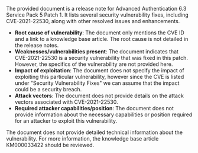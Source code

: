 The provided document is a release note for Advanced Authentication 6.3 Service Pack 5 Patch 1. It lists several security vulnerability fixes, including CVE-2021-22530, along with other resolved issues and enhancements.

*   **Root cause of vulnerability**: The document only mentions the CVE ID and a link to a knowledge base article. The root cause is not detailed in the release notes.
*   **Weaknesses/vulnerabilities present**:  The document indicates that CVE-2021-22530 is a security vulnerability that was fixed in this patch. However, the specifics of the vulnerability are not provided here.
*   **Impact of exploitation**: The document does not specify the impact of exploiting this particular vulnerability, however since the CVE is listed under "Security Vulnerability Fixes" we can assume that the impact could be a security breach.
*   **Attack vectors**: The document does not provide details on the attack vectors associated with CVE-2021-22530.
*   **Required attacker capabilities/position**: The document does not provide information about the necessary capabilities or position required for an attacker to exploit this vulnerability.

The document does not provide detailed technical information about the vulnerability. For more information, the knowledge base article KM000033422 should be reviewed.